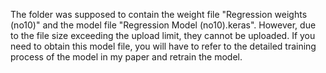 The folder was supposed to contain the weight file "Regression weights (no10)" and the model file "Regression Model (no10).keras". 
However, due to the file size exceeding the upload limit, they cannot be uploaded. If you need to obtain this model file, 
you will have to refer to the detailed training process of the model in my paper and retrain the model.
